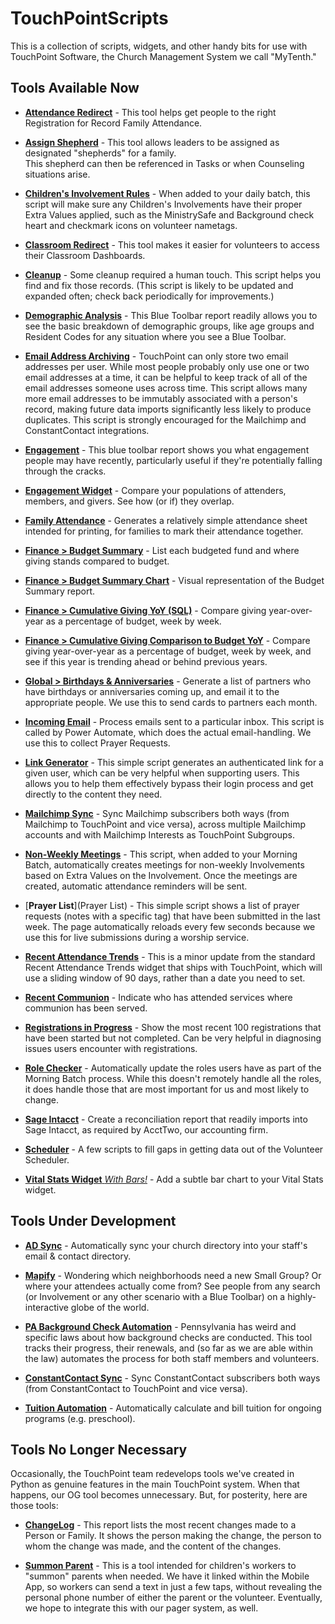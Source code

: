 # TouchPointScripts
This is a collection of scripts, widgets, and other handy bits for use with TouchPoint Software, the Church Management 
System we call "MyTenth." 

## Tools Available Now

- [**Attendance Redirect**](AttendanceRedirect) - This tool helps get people to the right Registration for Record Family Attendance.

- [**Assign Shepherd**](AssignShepherd) - This tool allows leaders to be assigned as designated "shepherds" for a family.  
This shepherd can then be referenced in Tasks or when Counseling situations arise. 

- [**Children's Involvement Rules**](ChildrensInvolvementRules) - When added to your daily batch, this script will make sure any
Children's Involvements have their proper Extra Values applied, such as the MinistrySafe and Background check heart and checkmark 
icons on volunteer nametags. 

- [**Classroom Redirect**](ClassroomRedirect) - This tool makes it easier for volunteers to access their Classroom Dashboards. 

- [**Cleanup**](Cleanup) - Some cleanup required a human touch.  This script helps you find and fix those records. (This
script is likely to be updated and expanded often; check back periodically for improvements.)

- [**Demographic Analysis**](DemographicAnalysis) - This Blue Toolbar report readily allows you to see the basic breakdown of demographic
groups, like age groups and Resident Codes for any situation where you see a Blue Toolbar. 

- [**Email Address Archiving**](EmailAddressArchiving) - TouchPoint can only store two email addresses per user.  While most
people probably only use one or two email addresses at a time, it can be helpful to keep track of all of the email addresses
someone uses across time.  This script allows many more email addresses to be immutably associated with a person's record,
making future data imports significantly less likely to produce duplicates.  This script is strongly encouraged for the 
Mailchimp and ConstantContact integrations. 

- [**Engagement**](Engagement) - This blue toolbar report shows you what engagement people may have recently, particularly useful if they're
potentially falling through the cracks. 

- [**Engagement Widget**](EngagementWidget) - Compare your populations of attenders, members, and givers. See how (or if) they
overlap.

- [**Family Attendance**](FamilyAttendance) - Generates a relatively simple attendance sheet intended for printing, for families to mark 
their attendance together. 
  
- [**Finance > Budget Summary**](Finance%20Reports) - List each budgeted fund and where giving stands compared to budget.

- [**Finance > Budget Summary Chart**](Finance%20Reports) - Visual representation of the Budget Summary report.

- [**Finance > Cumulative Giving YoY (SQL)**](Finance%20Reports) - Compare giving year-over-year as a percentage of budget, week by week.

- [**Finance > Cumulative Giving Comparison to Budget YoY**](Finance%20Reports) - Compare giving year-over-year as a percentage of budget, 
  week by week, and see if this year is trending ahead or behind previous years. 

- [**Global > Birthdays & Anniversaries**](Global%20Reports) - Generate a list of partners who have birthdays or 
anniversaries coming up, and email it to the appropriate people.  We use this to send cards to partners each month.

- [**Incoming Email**](IncomingEmail) - Process emails sent to a particular inbox.  This script is called by Power Automate, which 
does the actual email-handling.  We use this to collect Prayer Requests. 

- [**Link Generator**](LinkGenerator) - This simple script generates an authenticated link for a given user, which can be very helpful
when supporting users.  This allows you to help them effectively bypass their login process and get directly to the content they need. 

- [**Mailchimp Sync**](Mailchimp) - Sync Mailchimp subscribers both ways (from Mailchimp to TouchPoint and vice versa), 
across multiple Mailchimp accounts and with Mailchimp Interests as TouchPoint Subgroups.

- [**Non-Weekly Meetings**](NonweeklyMeetings) - This script, when added to your Morning Batch, automatically creates meetings for 
non-weekly Involvements based on Extra Values on the Involvement. Once the meetings are created, automatic attendance reminders will
be sent. 

- [**Prayer List**](Prayer List) - This simple script shows a list of prayer requests (notes with a specific tag) that have been submitted
in the last week. The page automatically reloads every few seconds because we use this for live submissions during a worship service.

- [**Recent Attendance Trends**](RecentAttendanceTrends) - This is a minor update from the standard Recent Attendance Trends widget
that ships with TouchPoint, which will use a sliding window of 90 days, rather than a date you need to set. 
  
- [**Recent Communion**](RecentCommunion) - Indicate who has attended services where communion has been served.

- [**Registrations in Progress**](RegistrationsInProgress) - Show the most recent 100 registrations that have been started but 
not completed.  Can be very helpful in diagnosing issues users encounter with registrations. 

- [**Role Checker**](RoleChecker) - Automatically update the roles users have as part of the Morning Batch process.  While
this doesn't remotely handle all the roles, it does handle those that are most important for us and most likely to change.

- [**Sage Intacct**](SageIntacct) - Create a reconciliation report that readily imports into Sage Intacct, as required by
AcctTwo, our accounting firm. 

- [**Scheduler**](Scheduler) - A few scripts to fill gaps in getting data out of the Volunteer Scheduler. 

- [**Vital Stats Widget** *With Bars!*](VitalStatsWidget) - Add a subtle bar chart to your Vital Stats widget. 

## Tools Under Development


- [**AD Sync**](ADSync) - Automatically sync your church directory into your staff's email & contact directory.

- [**Mapify**](Mapify) - Wondering which neighborhoods need a new Small Group?  Or where your attendees actually come from?  See 
people from any search (or Involvement or any other scenario with a Blue Toolbar) on a highly-interactive globe of the world.

- [**PA Background Check Automation**](BackgroundChecks) - Pennsylvania has weird and specific laws about how background 
checks are conducted.  This tool tracks their progress, their renewals, and (so far as we are able within the law) automates 
the process for both staff members and volunteers. 

- [**ConstantContact Sync**](ConstantContact) - Sync ConstantContact subscribers both ways (from ConstantContact to 
TouchPoint and vice versa). 
  
- [**Tuition Automation**](TuitionAutomation) - Automatically calculate and bill tuition for ongoing programs (e.g. 
  preschool).

## Tools No Longer Necessary
Occasionally, the TouchPoint team redevelops tools we've created in Python as genuine features in the main TouchPoint system.  When that happens,
our OG tool becomes unnecessary.  But, for posterity, here are those tools:

- [**ChangeLog**](ChangeLog) - This report lists the most recent changes made to a Person or Family.  It shows the person 
making the change, the person to whom the change was made, and the content of the changes.

- [**Summon Parent**](SummonParent) - This is a tool intended for children's workers to "summon" parents when needed.  We have it 
linked within the Mobile App, so workers can send a text in just a few taps, without revealing the personal phone number of either 
the parent or the volunteer.  Eventually, we hope to integrate this with our pager system, as well. 
